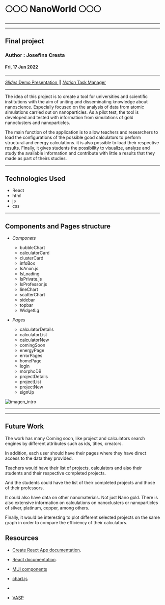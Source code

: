 # 🌕🌕🌕 NanoWorld 🌕🌕🌕

---

---

## Final project

### Author : Josefina Cresta

#### Fri, 17 Jun 2022

---

[_Slides_ Demo Presentation ](https://slides.com/josefinacresta/dea-aa465a) || [_Notion_ Task Manager](https://crawling-jute-cde.notion.site/14c581b7ba3b447e8cc43dd7f106b27b?v=4343c46f6a84422cbb4155f1bdda6422)

---

The idea of ​​this project is to create a tool for universities and scientific institutions with the aim of uniting and disseminating knowledge about nanoscience. Especially focused on the analysis of data from atomic simulations carried out on nanoparticles. As a pilot test, the tool is developed and tested with information from simulations of gold nanoclusters and nanoparticles.

The main function of the application is to allow teachers and researchers to load the configurations of the possible good calculators to perform structural and energy calculations. it is also possible to load their respective results. Finally, it gives students the possibility to visualize, analyze and study the available information and contribute with little a results that they made as part of theirs studies.

---

## Technologies Used

- React
- html
- js
- css

---

## Components and Pages structure

- _Componets_

  - bubbleChart
  - calculatorCard
  - clusterCard
  - infoBox
  - IsAnon.js
  - IsLoading
  - IsPrivate.js
  - IsProfessor.js
  - lineChart
  - scatterChart
  - sidebar
  - topbar
  - WidgetLg

- _Pages_
  - calculatorDetails
  - calculatorList
  - calculatorNew
  - comingSoon
  - energyPage
  - errorPages
  - homePage
  - login
  - morphoDB
  - projectDetails
  - projectList
  - projectNew
  - signUp

![imagen_intro](img/modelsDiag.png)

---

---

## Future Work

The work has many Coming soon, like project and calculators search engines by different attributes such as ids, titles, creators.

In addition, each user should have their pages where they have direct access to the data they provided.

Teachers would have their list of projects, calculators and also their students and their respective completed projects.

And the students could have the list of their completed projects and those of their professors.

It could also have data on other nanomaterials. Not just Nano gold. There is also extensive information on calculations on nanoclusters or nanoparticles of silver, platinum, copper, among others.

Finally, it would be interesting to plot different selected projects on the same graph in order to compare the efficiency of their calculators.

## Resources

- [Create React App documentation](https://facebook.github.io/create-react-app/docs/getting-started).

- [React documentation](https://reactjs.org/).
- [ MUI components](https://mui.com)
- [chart.js](https://www.chartjs.org/docs/latest/)
-
- [VASP](https://www.vasp.at/wiki/index.php/Main_page)
